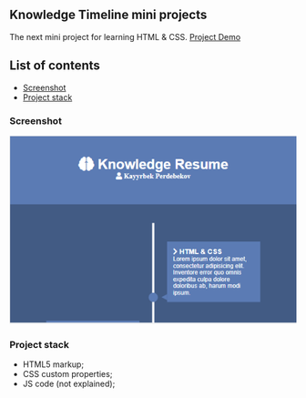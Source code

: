 ## Knowledge Timeline mini projects

The next mini project for learning HTML & CSS. [Project Demo](https://kayyrbeks.github.io/udemy-courses/01-modern-html-css/05-knowledge-timeline/index.html)

## List of contents

- [Screenshot](#screenshot)
- [Project stack](#project-stack)

### Screenshot

![](./screenshot/screenshot.PNG)

### Project stack

- HTML5 markup;
- CSS custom properties;
- JS code (not explained);
